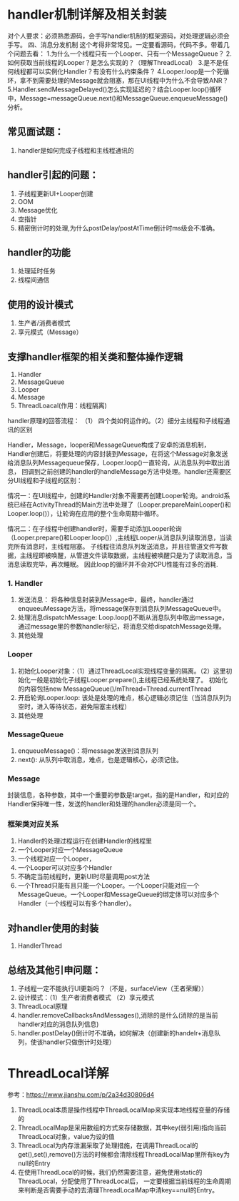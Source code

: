 # handler机制详解及相关封装

对个人要求：必须熟悉源码，会手写handler机制的框架源码，对处理逻辑必须会手写。
四、消息分发机制
这个考得非常常见。一定要看源码，代码不多。带着几个问题去看：
1.为什么一个线程只有一个Looper、只有一个MessageQueue？
2.如何获取当前线程的Looper？是怎么实现的？（理解ThreadLocal）
3.是不是任何线程都可以实例化Handler？有没有什么约束条件？
4.Looper.loop是一个死循环，拿不到需要处理的Message就会阻塞，那在UI线程中为什么不会导致ANR？
5.Handler.sendMessageDelayed()怎么实现延迟的？结合Looper.loop()循环中，Message=messageQueue.next()和MessageQueue.enqueueMessage()分析。


## 常见面试题：

1. handler是如何完成子线程和主线程通讯的

## handler引起的问题：
   
1. 子线程更新UI+Looper创建
2. OOM
3. Message优化
4. 空指针
5. 精密倒计时的处理,为什么postDelay/postAtTime倒计时ms级会不准确。

## handler的功能

1. 处理延时任务
2. 线程间通信

## 使用的设计模式

1. 生产者/消费者模式
2. 享元模式（Message）

## 支撑handler框架的相关类和整体操作逻辑

1. Handler
2. MessageQueue
3. Looper
4. Message
5. ThreadLoacal(作用：线程隔离)

handler原理的回答流程：
（1） 四个类如何运作的。（2）细分主线程和子线程通讯的区别

Handler，Message，looper和MessageQueue构成了安卓的消息机制，Handler创建后，将要处理的内容封装到Message，在将这个Message对象发送给消息队列Messagequeue保存，Looper.loop()一直轮询，从消息队列中取出消息，
回调到之前创建的handler的handleMessage方法中处理。handler还需要区分UI线程和子线程的区别：

情况一：在UI线程中，创建的Handler对象不需要再创建Looper轮询。android系统已经在ActivityThread的Main方法中处理了（Looper.prepareMainLooper()和Looper.loop()），让轮询在应用的整个生命周期中循环。

情况二：在子线程中创建handler时，需要手动添加Looper轮询（Looper.prepare()和Looper.loop()）,主线程Looper从消息队列读取消息，当读完所有消息时，主线程阻塞。
子线程往消息队列发送消息，并且往管道文件写数据，主线程即被唤醒，从管道文件读取数据，主线程被唤醒只是为了读取消息，当消息读取完毕，再次睡眠。
因此loop的循环并不会对CPU性能有过多的消耗.


### 1. Handler
1. 发送消息： 将各种信息封装到Message中，最终，handler通过enqueeuMessage方法，将message保存到消息队列MessageQueue中。
2. 处理消息dispatchMessage: Loop.loop()不断从消息队列中取出message，通过message里的参数handler标记，将消息交给dispatchMessage处理。
3. 其他处理

### Looper
1. 初始化Looper对象：（1）通过ThreadLocal实现线程变量的隔离。（2）这里初始化一般是初始化子线程Looper.prepare(),主线程已经系统处理了。
    初始化的内容包括new MessageQueue()/mThread=Thread.currentThread
2. 开启轮询Looper.loop: 该处是处理的难点，核心逻辑必须记住（当消息队列为空时，进入等待状态，避免阻塞主线程）
3. 其他处理

### MessageQueue
1. enqueueMessage()：将message发送到消息队列
2. next(): 从队列中取消息，难点，也是逻辑核心，必须记住。

### Message
封装信息，各种参数，其中一个重要的参数是target，指的是Handler，和对应的Handler保持唯一性，发送的handler和处理的handler必须是同一个。


### 框架类对应关系

1. Handler的处理过程运行在创建Handler的线程里
2.  一个Looper对应一个MessageQueue
3. 一个线程对应一个Looper，
4. 一个Looper可以对应多个Handler
5. 不确定当前线程时，更新UI时尽量调用post方法
6. 一个Thread只能有且只能一个Looper。一个Looper只能对应一个MessageQueue。一个Looper和MessageQueue的绑定体可以对应多个Handler（一个线程可以有多个handler）。

## 对handler使用的封装
1. HandlerThread




## 总结及其他引申问题：
1. 子线程一定不能执行UI更新吗？（不是，surfaceView（王者荣耀））
2. 设计模式：（1）生产者消费者模式 （2）享元模式
3. ThreadLocal原理
4. handler.removeCallbacksAndMessages(),消除的是什么(消除的是当前handler对应的消息队列信息)
5. handler.postDelay()倒计时不准确，如何解决（创建新的handelr+消息队列，使该handler只做倒计时处理）
# ThreadLocal详解

参考：https://www.jianshu.com/p/2a34d30806d4

1. ThreadLocal本质是操作线程中ThreadLocalMap来实现本地线程变量的存储的
2. ThreadLocalMap是采用数组的方式来存储数据，其中key(弱引用)指向当前ThreadLocal对象，value为设的值
3. ThreadLocal为内存泄漏采取了处理措施，在调用ThreadLocal的get(),set(),remove()方法的时候都会清除线程ThreadLocalMap里所有key为null的Entry
4. 在使用ThreadLocal的时候，我们仍然需要注意，避免使用static的ThreadLocal，分配使用了ThreadLocal后，
一定要根据当前线程的生命周期来判断是否需要手动的去清理ThreadLocalMap中清key==null的Entry。


